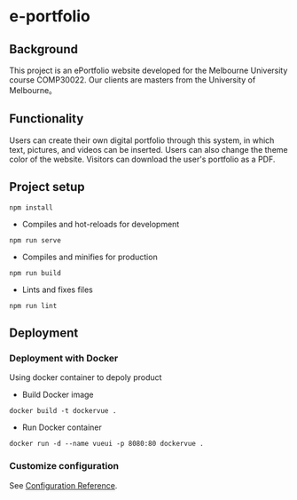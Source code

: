 # e-portfolio

## Background

This project is an ePortfolio website developed for the Melbourne University course COMP30022. Our clients are masters from the University of Melbourne。

## Functionality

Users can create their own digital portfolio through this system, in which text, pictures, and videos can be inserted.
Users can also change the theme color of the website. Visitors can download the user's portfolio as a PDF.

## Project setup
```
npm install
```

- Compiles and hot-reloads for development
```
npm run serve
```
- Compiles and minifies for production
```
npm run build
```

- Lints and fixes files
```
npm run lint
```

## Deployment

### Deployment with Docker
Using docker container to depoly product

+ Build Docker image
```
docker build -t dockervue .
```

+ Run Docker container
```
docker run -d --name vueui -p 8080:80 dockervue .
```

### Customize configuration
See [Configuration Reference](https://cli.vuejs.org/config/).
